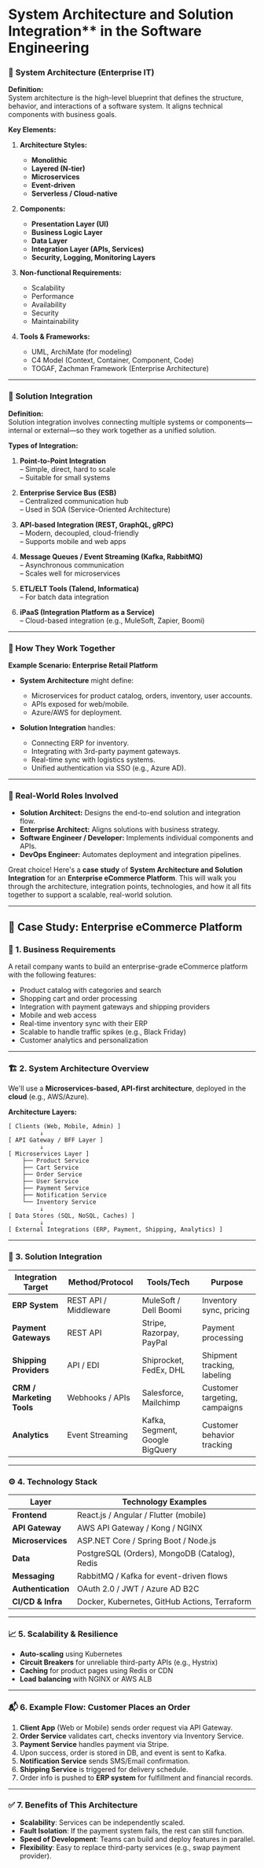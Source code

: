 # System Architecture and Solution Integration** in the Software Engineering

### 🔷 **System Architecture (Enterprise IT)**

**Definition:**  
System architecture is the high-level blueprint that defines the structure, behavior, and interactions of a software system. It aligns technical components with business goals.

**Key Elements:**

1. **Architecture Styles:**  
   - **Monolithic**  
   - **Layered (N-tier)**  
   - **Microservices**  
   - **Event-driven**  
   - **Serverless / Cloud-native**

2. **Components:**
   - **Presentation Layer (UI)**
   - **Business Logic Layer**
   - **Data Layer**
   - **Integration Layer (APIs, Services)**
   - **Security, Logging, Monitoring Layers**

3. **Non-functional Requirements:**
   - Scalability  
   - Performance  
   - Availability  
   - Security  
   - Maintainability

4. **Tools & Frameworks:**
   - UML, ArchiMate (for modeling)  
   - C4 Model (Context, Container, Component, Code)  
   - TOGAF, Zachman Framework (Enterprise Architecture)

---

### 🔷 **Solution Integration**

**Definition:**  
Solution integration involves connecting multiple systems or components—internal or external—so they work together as a unified solution.

**Types of Integration:**

1. **Point-to-Point Integration**  
   – Simple, direct, hard to scale  
   – Suitable for small systems

2. **Enterprise Service Bus (ESB)**  
   – Centralized communication hub  
   – Used in SOA (Service-Oriented Architecture)

3. **API-based Integration (REST, GraphQL, gRPC)**  
   – Modern, decoupled, cloud-friendly  
   – Supports mobile and web apps

4. **Message Queues / Event Streaming (Kafka, RabbitMQ)**  
   – Asynchronous communication  
   – Scales well for microservices

5. **ETL/ELT Tools (Talend, Informatica)**  
   – For batch data integration

6. **iPaaS (Integration Platform as a Service)**  
   – Cloud-based integration (e.g., MuleSoft, Zapier, Boomi)

---

### 🔷 How They Work Together

**Example Scenario: Enterprise Retail Platform**

- **System Architecture** might define:
  - Microservices for product catalog, orders, inventory, user accounts.
  - APIs exposed for web/mobile.
  - Azure/AWS for deployment.

- **Solution Integration** handles:
  - Connecting ERP for inventory.
  - Integrating with 3rd-party payment gateways.
  - Real-time sync with logistics systems.
  - Unified authentication via SSO (e.g., Azure AD).

---

### 🔷 Real-World Roles Involved
- **Solution Architect:** Designs the end-to-end solution and integration flow.
- **Enterprise Architect:** Aligns solutions with business strategy.
- **Software Engineer / Developer:** Implements individual components and APIs.
- **DevOps Engineer:** Automates deployment and integration pipelines.

 Great choice! Here's a **case study** of **System Architecture and Solution Integration** for an **Enterprise eCommerce Platform**. This will walk you through the architecture, integration points, technologies, and how it all fits together to support a scalable, real-world solution.

---

## 🛒 Case Study: Enterprise eCommerce Platform

### 🧩 1. **Business Requirements**
A retail company wants to build an enterprise-grade eCommerce platform with the following features:
- Product catalog with categories and search
- Shopping cart and order processing
- Integration with payment gateways and shipping providers
- Mobile and web access
- Real-time inventory sync with their ERP
- Scalable to handle traffic spikes (e.g., Black Friday)
- Customer analytics and personalization

---

### 🏗️ 2. **System Architecture Overview**

We'll use a **Microservices-based, API-first architecture**, deployed in the **cloud** (e.g., AWS/Azure).

**Architecture Layers:**

```
[ Clients (Web, Mobile, Admin) ]
         ↓
[ API Gateway / BFF Layer ]
         ↓
[ Microservices Layer ]
    ├── Product Service
    ├── Cart Service
    ├── Order Service
    ├── User Service
    ├── Payment Service
    ├── Notification Service
    └── Inventory Service
         ↓
[ Data Stores (SQL, NoSQL, Caches) ]
         ↓
[ External Integrations (ERP, Payment, Shipping, Analytics) ]
```

---

### 🔗 3. **Solution Integration**

| Integration Target         | Method/Protocol      | Tools/Tech                  | Purpose                         |
|---------------------------|----------------------|-----------------------------|----------------------------------|
| **ERP System**            | REST API / Middleware | MuleSoft / Dell Boomi       | Inventory sync, pricing         |
| **Payment Gateways**      | REST API              | Stripe, Razorpay, PayPal    | Payment processing              |
| **Shipping Providers**    | API / EDI             | Shiprocket, FedEx, DHL      | Shipment tracking, labeling     |
| **CRM / Marketing Tools** | Webhooks / APIs       | Salesforce, Mailchimp       | Customer targeting, campaigns   |
| **Analytics**             | Event Streaming       | Kafka, Segment, Google BigQuery | Customer behavior tracking  |

---

### ⚙️ 4. **Technology Stack**

| Layer            | Technology Examples                           |
|------------------|-----------------------------------------------|
| **Frontend**     | React.js / Angular / Flutter (mobile)         |
| **API Gateway**  | AWS API Gateway / Kong / NGINX                |
| **Microservices**| ASP.NET Core / Spring Boot / Node.js          |
| **Data**         | PostgreSQL (Orders), MongoDB (Catalog), Redis |
| **Messaging**    | RabbitMQ / Kafka for event-driven flows       |
| **Authentication** | OAuth 2.0 / JWT / Azure AD B2C              |
| **CI/CD & Infra**| Docker, Kubernetes, GitHub Actions, Terraform |

---

### 📈 5. **Scalability & Resilience**

- **Auto-scaling** using Kubernetes
- **Circuit Breakers** for unreliable third-party APIs (e.g., Hystrix)
- **Caching** for product pages using Redis or CDN
- **Load balancing** with NGINX or AWS ALB

---

### 📬 6. **Example Flow: Customer Places an Order**

1. **Client App** (Web or Mobile) sends order request via API Gateway.
2. **Order Service** validates cart, checks inventory via Inventory Service.
3. **Payment Service** handles payment via Stripe.
4. Upon success, order is stored in DB, and event is sent to Kafka.
5. **Notification Service** sends SMS/Email confirmation.
6. **Shipping Service** is triggered for delivery schedule.
7. Order info is pushed to **ERP system** for fulfillment and financial records.

---

### ✅ 7. **Benefits of This Architecture**

- **Scalability**: Services can be independently scaled.
- **Fault Isolation**: If the payment system fails, the rest can still function.
- **Speed of Development**: Teams can build and deploy features in parallel.
- **Flexibility**: Easy to replace third-party services (e.g., swap payment provider).

